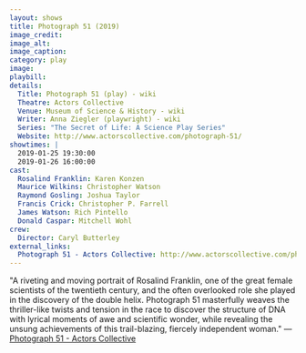 ```yaml
---
layout: shows
title: Photograph 51 (2019)
image_credit: 
image_alt:
image_caption:
category: play
image: 
playbill: 
details:
  Title: Photograph 51 (play) - wiki
  Theatre: Actors Collective
  Venue: Museum of Science & History - wiki
  Writer: Anna Ziegler (playwright) - wiki
  Series: "The Secret of Life: A Science Play Series"
  Website: http://www.actorscollective.com/photograph-51/
showtimes: |
  2019-01-25 19:30:00
  2019-01-26 16:00:00
cast:
  Rosalind Franklin: Karen Konzen
  Maurice Wilkins: Christopher Watson
  Raymond Gosling: Joshua Taylor
  Francis Crick: Christopher P. Farrell
  James Watson: Rich Pintello
  Donald Caspar: Mitchell Wohl
crew:
  Director: Caryl Butterley
external_links:
  Photograph 51 - Actors Collective: http://www.actorscollective.com/photograph-51/
---
```

"A riveting and moving portrait of Rosalind Franklin, one of the great female scientists of the twentieth century, and the often overlooked role she played in the discovery of the double helix. Photograph 51 masterfully weaves the thriller-like twists and tension in the race to discover the structure of DNA with lyrical moments of awe and scientific wonder, while revealing the unsung achievements of this trail-blazing, fiercely independent woman." — [Photograph 51 - Actors Collective](http://www.actorscollective.com/photograph-51/)

